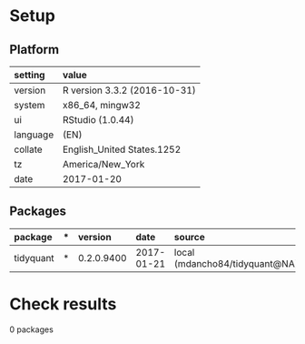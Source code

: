 # Setup

## Platform

|setting  |value                        |
|:--------|:----------------------------|
|version  |R version 3.3.2 (2016-10-31) |
|system   |x86_64, mingw32              |
|ui       |RStudio (1.0.44)             |
|language |(EN)                         |
|collate  |English_United States.1252   |
|tz       |America/New_York             |
|date     |2017-01-20                   |

## Packages

|package   |*  |version    |date       |source                         |
|:---------|:--|:----------|:----------|:------------------------------|
|tidyquant |*  |0.2.0.9400 |2017-01-21 |local (mdancho84/tidyquant@NA) |

# Check results
0 packages


